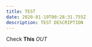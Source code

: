 ```yaml
---
title: TEST
date: 2020-01-19T00:28:31.755Z
description: TEST DESCRIPTION
---
```

Check **This** *OUT*
